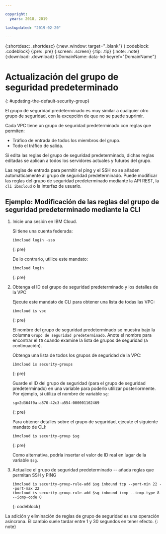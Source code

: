 ```yaml
---

copyright:
  years: 2018, 2019

lastupdated: "2019-02-20"

---
```


{:shortdesc: .shortdesc}
{:new_window: target="_blank"}
{:codeblock: .codeblock}
{:pre: .pre}
{:screen: .screen}
{:tip: .tip}
{:note: .note}
{:download: .download}
{:DomainName: data-hd-keyref="DomainName"}

# Actualización del grupo de seguridad predeterminado
{: #updating-the-default-security-group}


El grupo de seguridad predeterminado es muy similar a cualquier otro grupo de seguridad, con la excepción de que no se puede suprimir.

Cada VPC tiene un grupo de seguridad predeterminado con reglas que permiten:

* Tráfico de entrada de todos los miembros del grupo.
* Todo el tráfico de salida.

Si edita las reglas del grupo de seguridad predeterminado, dichas reglas editadas se aplican a todos los servidores actuales y futuros del grupo.

Las reglas de entrada para permitir el ping y el SSH no se añaden automáticamente al grupo de seguridad predeterminado. Puede modificar las reglas del grupo de seguridad predeterminado mediante la API REST, la `cli ibmcloud` o la interfaz de usuario.

## Ejemplo: Modificación de las reglas del grupo de seguridad predeterminado mediante la CLI

1. Inicie una sesión en IBM Cloud.

   Si tiene una cuenta federada:
   ```
   ibmcloud login -sso
   ```
   {: pre}

   De lo contrario, utilice este mandato:

   ```
   ibmcloud login
   ```
   {: pre}

2. Obtenga el ID del grupo de seguridad predeterminado y los detalles de la VPC

   Ejecute este mandato de CLI para obtener una lista de todas las VPC:

   ```
   ibmcloud is vpc
   ```
   {: pre}

   El nombre del grupo de seguridad predeterminado se muestra bajo la columna `Grupo de seguridad predeterminado`. Anote el nombre para encontrar el `ID` cuando examine la lista de grupos de seguridad (a continuación). 
   
   Obtenga una lista de todos los grupos de seguridad de la VPC:

   ```
   ibmcloud is security-groups
   ```
   {: pre}

   Guarde el ID del grupo de seguridad (para el grupo de seguridad predeterminado) en una variable para poderlo utilizar posteriormente. Por ejemplo, si utiliza el nombre de variable `sg`:

   ```
   sg=2d364f0a-a870-42c3-a554-000001162469
   ```
   {: pre}

   Para obtener detalles sobre el grupo de seguridad, ejecute el siguiente mandato de CLI:

   ```
   ibmcloud is security-group $sg
   ```
   {: pre}
   
   Como alternativa, podría insertar el valor de ID real en lugar de la variable `$sg`.

3. Actualice el grupo de seguridad predeterminado -- añada reglas que permitan SSH y PING

   ```
   ibmcloud is security-group-rule-add $sg inbound tcp --port-min 22 --port-max 22
   ibmcloud is security-group-rule-add $sg inbound icmp --icmp-type 8 --icmp-code 0
   ```
   {: codeblock}


La adición y eliminación de reglas de grupo de seguridad es una operación asíncrona. El cambio suele tardar entre 1 y 30 segundos en tener efecto.
{: note}
